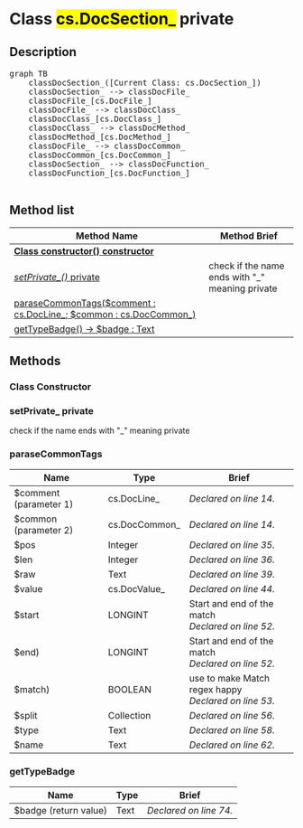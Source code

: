 <!DOCTYPE html>
<!---->
<html>
<header>
  <script src='https://cdn.jsdelivr.net/npm/mermaid/dist/mermaid.min.js'></script>
  <script src='https://cdn.jsdelivr.net/npm/marked/marked.min.js'></script>
  <link 
    href='https://cdn.jsdelivr.net/npm/bootstrap@5.0.0-beta2/dist/css/bootstrap.min.css'
    rel='stylesheet'
    integrity='sha384-BmbxuPwQa2lc/FVzBcNJ7UAyJxM6wuqIj61tLrc4wSX0szH/Ev+nYRRuWlolflfl'
    crossorigin='anonymous'
  >
  <script 
    src='https://cdn.jsdelivr.net/npm/bootstrap@5.0.0-beta2/dist/js/bootstrap.bundle.min.js'
    integrity='sha384-b5kHyXgcpbZJO/tY9Ul7kGkf1S0CWuKcCD38l8YkeH8z8QjE0GmW1gYU5S9FOnJ0'
    crossorigin='anonymous'
  ></script>
  <title>Class DocSection_</title>
  <meta charset='ASCII' />
  <meta name='generator' value='4D Documentation' />
</header>
<body>
<div id='content' class='container'>

<h1>Class <mark>cs.DocSection_</mark> <span class='badge bg-danger' data-bs-toggle='tooltip' title='To be use internally in a namespace' >private</span>
</h1>

<h2>Description</h2>

<pre class='mermaid'>
graph TB
    classDocSection_([Current Class: cs.DocSection_])
    classDocSection_ --> classDocFile_
    classDocFile_[cs.DocFile_]
    classDocFile_ --> classDocClass_
    classDocClass_[cs.DocClass_]
    classDocClass_ --> classDocMethod_
    classDocMethod_[cs.DocMethod_]
    classDocFile_ --> classDocCommon_
    classDocCommon_[cs.DocCommon_]
    classDocSection_ --> classDocFunction_
    classDocFunction_[cs.DocFunction_]

</pre>



<h2>Method list</h2>

<table class='table-hover'>
  <thead>
  <tr>
  <th>Method Name</th>
  <th>Method Brief</th>
  </tr></thead>
  <tbody>
  <tr>
    <td class='table-success'>
<a href='#class-constructor'><strong>Class constructor()<strong> <span class='badge bg-primary' data-bs-toggle='tooltip' title='Class Constructor' >constructor</span></a>
</td>
    <td class='table-success'>

</td>
  </tr>
  <tr>
    <td class='table-danger'>
<a href='#setPrivate_'><em>setPrivate_()</em> <span class='badge bg-danger' data-bs-toggle='tooltip' title='To be use internally in a namespace' >private</span>
</a>
</td>
    <td class='table-danger'>
check if the name ends with "_" meaning private
</td>
  </tr>
  <tr>
    <td class='table-success'>
<a href='#paraseCommonTags'>paraseCommonTags($comment : cs.DocLine_; $common : cs.DocCommon_)</a>
</td>
    <td class='table-success'>

</td>
  </tr>
  <tr>
    <td class='table-success'>
<a href='#getTypeBadge'>getTypeBadge() -> $badge : Text</a>
</td>
    <td class='table-success'>

</td>
  </tr>
</tbody>
</table>

<h2>Methods</h2>

<h3 id='class-constructor'><strong>Class Constructor</strong></h3>



<h3 id='setPrivate_'>setPrivate_ <span class='badge bg-danger' data-bs-toggle='tooltip' title='To be use internally in a namespace' >private</span>
</h3>

check if the name ends with "_" meaning private

<h3 id='paraseCommonTags'>paraseCommonTags</h3>

<table class=''>
  <thead>
  <tr>
  <th>Name</th>
  <th>Type</th>
  <th>Brief</th>
  </tr></thead>
  <tbody>
  <tr>
    <td class='table-primary'>
$comment (parameter 1)
</td>
    <td class='table-primary'>
cs.DocLine_
</td>
    <td class='table-primary'>
<em>Declared on line 14.</em>
</td>
  </tr>
  <tr>
    <td class='table-primary'>
$common (parameter 2)
</td>
    <td class='table-primary'>
cs.DocCommon_
</td>
    <td class='table-primary'>
<em>Declared on line 14.</em>
</td>
  </tr>
  <tr>
    <td class='table-info'>
$pos
</td>
    <td class='table-info'>
Integer
</td>
    <td class='table-info'>
<em>Declared on line 35.</em>
</td>
  </tr>
  <tr>
    <td class='table-info'>
$len
</td>
    <td class='table-info'>
Integer
</td>
    <td class='table-info'>
<em>Declared on line 36.</em>
</td>
  </tr>
  <tr>
    <td class='table-info'>
$raw
</td>
    <td class='table-info'>
Text
</td>
    <td class='table-info'>
<em>Declared on line 39.</em>
</td>
  </tr>
  <tr>
    <td class='table-info'>
$value
</td>
    <td class='table-info'>
cs.DocValue_
</td>
    <td class='table-info'>
<em>Declared on line 44.</em>
</td>
  </tr>
  <tr>
    <td class='table-info'>
$start
</td>
    <td class='table-info'>
LONGINT
</td>
    <td class='table-info'>
 Start and end of the match<br /><em>Declared on line 52.</em>
</td>
  </tr>
  <tr>
    <td class='table-info'>
 $end) 
</td>
    <td class='table-info'>
LONGINT
</td>
    <td class='table-info'>
 Start and end of the match<br /><em>Declared on line 52.</em>
</td>
  </tr>
  <tr>
    <td class='table-info'>
$match) 
</td>
    <td class='table-info'>
BOOLEAN
</td>
    <td class='table-info'>
 use to make Match regex happy<br /><em>Declared on line 53.</em>
</td>
  </tr>
  <tr>
    <td class='table-info'>
$split
</td>
    <td class='table-info'>
Collection
</td>
    <td class='table-info'>
<em>Declared on line 56.</em>
</td>
  </tr>
  <tr>
    <td class='table-info'>
$type
</td>
    <td class='table-info'>
Text
</td>
    <td class='table-info'>
<em>Declared on line 58.</em>
</td>
  </tr>
  <tr>
    <td class='table-info'>
$name
</td>
    <td class='table-info'>
Text
</td>
    <td class='table-info'>
<em>Declared on line 62.</em>
</td>
  </tr>
</tbody>
</table>



<h3 id='getTypeBadge'>getTypeBadge</h3>

<table class=''>
  <thead>
  <tr>
  <th>Name</th>
  <th>Type</th>
  <th>Brief</th>
  </tr></thead>
  <tbody>
  <tr>
    <td class='table-secondary'>
$badge (return value)
</td>
    <td class='table-secondary'>
Text
</td>
    <td class='table-secondary'>
<em>Declared on line 74.</em>
</td>
  </tr>
</tbody>
</table>




</div>
  <script>
    document.getElementById('content').innerHTML =
    marked(document.getElementById('content').innerHTML);
    mermaid.initialize({startOnLoad:true});
    var nodes = document.querySelectorAll('#content table');
    var i;
    for (i=0; i< nodes.length; i++){
      nodes[i].className=nodes[i].className+' table'; 
    }
  </script>
</body>
</html>